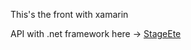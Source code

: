 This's the front with xamarin

API with .net framework here -> <a href="https://github.com/h4zm1/StageEte">StageEte</a>
